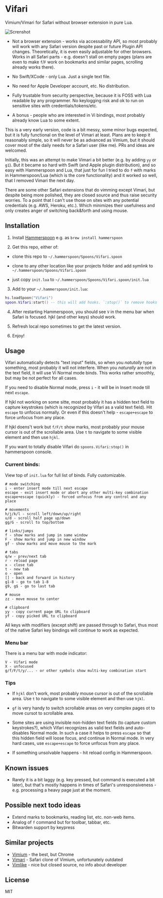 # Vifari

Vimium/Vimari for Safari without browser extension in pure Lua.

![Screnshot](https://github.com/user-attachments/assets/9054bba8-d59f-445b-a973-e4b56d15e79a)

- Not a browser extension - works via accessability API, so most probably will work with
any Safari version despite past or future Plugin API changes. Theoretically, it
is even easily adjustable for other browsers. Works in all Safari parts - e.g. doesn't
stall on empty pages (plans are even to make `f`/`F` work on bookmarks and similar pages,
scrolling already works there).

- No Swift/XCode - only Lua. Just a single text file.

- No need for Apple Developer account, etc. No distribution.

- Fully trustable from security perspective, because it is FOSS with Lua readable by any programmer.
No keylogging risk and ok to run on sensitive sites with credentials/tokens/etc.

- A bonus - people who are interested in Vi bindings, most probably already know Lua to some extent.

This is a very early version, code is a bit messy, some minor bugs expected, but it is fully functional
on the level of Vimari at least. Plans are to keep it reasonably simple, so it will never be as
advanced as Vimium, but it should cover most of the daily needs for a Safari user (like me).
PRs and ideas are welcomed.

Initially, this was an attempt to make Vimari a bit better (e.g. by adding `yy` or `g1`).
But it became so hard with Swift (and Apple plugin distribution), and so easy with Hammerspoon and
Lua, that just for fun I tried to do `f` with marks in Hammerspoon/Lua (which is the core functionality)
and it worked so well, that I removed Vimari the next day.

There are some other Safari extensions that do vimming except Vimari, but despite being
more polished, they are closed source and thus raise security worries. To a point that
I can't use those on sites with any potential credentials (e.g. AWS, Heroku, etc.).
Which minimizes their usefulness and only creates anger of switching back&forth and using mouse.

## Installation

1. Install [Hammerspoon](https://www.hammerspoon.org/) e.g. as `brew install hammerspoon`

2. Get this repo, either of:

  - clone this repo to `~/.hammerspoon/Spoons/Vifari.spoon`

  - clone to any other location like your projects folder and
    add symlink to `~/.hammerspoon/Spoons/Vifari.spoon`

  - just copy `init.lua` to `~/.hammerspoon/Spoons/Vifari.spoon/init.lua`

3. Add to your `~/.hammerspoon/init.lua`:
```lua
hs.loadSpoon("Vifari")
spoon.Vifari:start() -- this will add hooks. `:stop()` to remove hooks
```

4. After restarting Hammerspoon, you should see `V` in the menu bar when Safari is focused.
   hjkl (and other keys) should work.

5. Refresh local repo sometimes to get the latest version.

6. Enjoy!


## Usage

Vifari automatically detects "text input" fields, so when you *natutally* type something, most probably
it will not interfere. When you *naturally* are not in the text field, it will use Vi Normal mode binds.
This works rather smoothly, but may be not perfect for all cases.

If you need to disable Normal mode, press `i` - it will be in Insert mode till next `escape`.

If hjkl not working on some sitte, most probably it has a hidden text field to capture keystrokes (which
is recognized by Vifari as a valid text field). Hit `escape` to unfocus normally. Or even if this doesn't
help - `escape+escape` to force unfocus from any place.

If hjkl doens't work but `f/F/t` show marks, most probably your mouse cursor is out of the scrollable area.
Use `t` to navigate to some visible element and then use `hjkl`.

If you want to totally disable Vifari do `spoons.Vifari:stop()` in hammerspoon console.

### Current binds:

View top of `init.lua` for full list of binds. Fully customizable.

```
# mode switching
i - enter insert mode till next escape
escape - exit insert mode or abort any other multi-key combination
escape+escape (quickly) - forced unfocus from any control and any place

# movements
h/j/k/l - scroll left/down/up/right
u/d - scroll half page up/down
gg/G - scroll to top/bottom

# links/jumps
f - show marks and jump in same window
F - show marks and jump in new window
gf - show marks and move mouse to the mark

# tabs
q/w - prev/next tab
r - reload page
x - close tab
t - new tab
o - open
[] - back and forward in history
g1-8 - go to tab 1-8
g9, g$ - go to last tab

# mouse
zz - move mouse to center

# clipboard
yy - copy current page URL to clipboard
yf - copy picked URL to clipboard
```

All keys with modifiers (except shift) are passed through to Safari, thus most of the
native Safari key bindings will continue to work as expected.

### Menu bar

There is a menu bar with mode indicator:
```
V - Vifari mode
X - unfocused
g/f/F/t/y/... - or other symbols show multi-key combination start
```

### Tips

- If `hjkl` don't work, most probably mouse cursor is out of the scrollable area. Use `t` to navigate to some
  visible element and then use `hjkl`.

- `gf` is very handy to switch scrollable areas on very complex pages ot to move cursot to scrollable area.

- Some sites are using invisible non-hidden text fields (to capture custom keystrokes?), which Vifari recognizes
  as valid text fields and auto-disables Normal mode. In such a case it helps to press `escape` so that this
  hidden field will loose focus, and continue in Normal mode. In very hard cases, use `escape+escape` to force
  unfocus from any place.

- If something unsolvable happens - hit reload config in Hammerspoon.

## Known issues

- Rarely it is a bit laggy (e.g. key pressed, but command is executed a bit later), but that's mostly
happens in times of Safari's unresponsiveness - e.g. processing a heavy page just at the moment.

## Possible next todo ideas

- Extend marks to bookmarks, reading list, etc. non-web items.
- Analog of `f` command but for toolbar, tabbar, etc.
- Bitwarden support by keypress

## Similar projects

- [Vimium](https://github.com/philc/vimium) - the best, but Chrome
- [Vimari](https://github.com/televator-apps/vimari) - Safari clone of Vimium, unfortunately outdated
- [Vimlike](https://www.jasminestudios.net/vimlike/) - nice but closed source, no info about developer

## License

MIT
